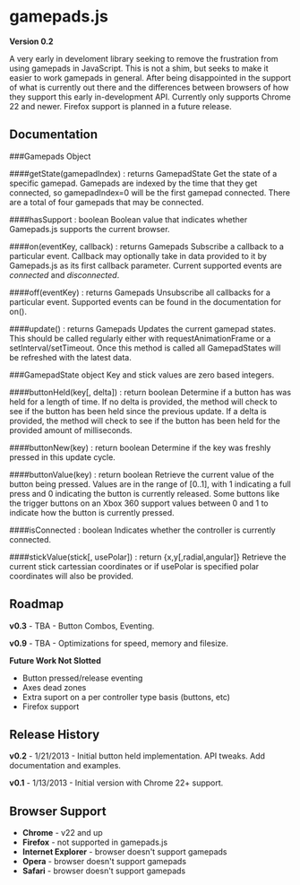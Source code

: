 gamepads.js
===========

**Version 0.2**

A very early in develoment library seeking to remove the frustration from using gamepads in JavaScript. This is not a shim, but seeks to make it easier to work gamepads in general. After being disappointed in the support of what is currently out there and the differences between browsers of how they support this early in-development API. Currently only supports Chrome 22 and newer. Firefox support is planned in a future release.

Documentation
-------------

###Gamepads Object

####getState(gamepadIndex) : returns GamepadState
Get the state of a specific gamepad. Gamepads are indexed by the time that they get connected, so gamepadIndex=0 will be the first gamepad connected.  There are a total of four gamepads that may be connected.

####hasSupport : boolean
Boolean value that indicates whether Gamepads.js supports the current browser.

####on(eventKey, callback) : returns Gamepads
Subscribe a callback to a particular event.  Callback may optionally take in data provided to it by Gamepads.js as its first callback parameter.  Current supported events are *connected* and *disconnected*.

####off(eventKey) : returns Gamepads
Unsubscribe all callbacks for a particular event.  Supported events can be found in the documentation for on().

####update() : returns Gamepads
Updates the current gamepad states.  This should be called regularly either with requestAnimationFrame or a setInterval/setTimeout. Once this method is called all GamepadStates will be refreshed with the latest data.

###GamepadState object
Key and stick values are zero based integers.

####buttonHeld(key[, delta]) : return boolean
Determine if a button has was held for a length of time. If no delta is provided, the method will check to see if the button has been held since the previous update. If a delta is provided, the method will check to see if the button has been held for the provided amount of milliseconds.

####buttonNew(key) : return boolean
Determine if the key was freshly pressed in this update cycle.

####buttonValue(key) : return boolean
Retrieve the current value of the button being pressed.  Values are in the range of [0..1], with 1 indicating a full press and 0 indicating the button is currently released.  Some buttons like the trigger buttons on an Xbox 360 support values between 0 and 1 to indicate how the button is currently pressed.

####isConnected : boolean
Indicates whether the controller is currently connected.

####stickValue(stick[, usePolar]) : return {x,y[,radial,angular]}
Retrieve the current stick cartessian coordinates or if usePolar is specified polar coordinates will also be provided.

Roadmap
-------

**v0.3** - TBA - Button Combos, Eventing.

**v0.9** - TBA - Optimizations for speed, memory and filesize.

**Future Work Not Slotted**

- Button pressed/release eventing
- Axes dead zones
- Extra suport on a per controller type basis (buttons, etc)
- Firefox support

Release History
---------------
**v0.2** - 1/21/2013 - Initial button held implementation. API tweaks. Add documentation and examples.

**v0.1** - 1/13/2013 - Initial version with Chrome 22+ support.

Browser Support
---------------
- **Chrome** - v22 and up
- **Firefox** - not supported in gamepads.js
- **Internet Explorer** - browser doesn't support gamepads
- **Opera** - browser doesn't support gamepads
- **Safari** - browser doesn't support gamepads
